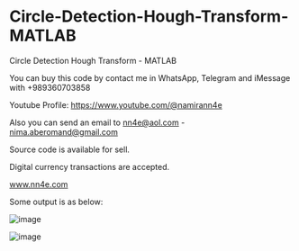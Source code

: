 # Circle-Detection-Hough-Transform-MATLAB
Circle Detection Hough Transform - MATLAB

You can buy this code by contact me in WhatsApp, Telegram and iMessage with +989360703858

Youtube Profile: https://www.youtube.com/@namirann4e

Also you can send an email to nn4e@aol.com - nima.aberomand@gmail.com

Source code is available for sell.

Digital currency transactions are accepted.

www.nn4e.com

Some output is as below:

![image](https://github.com/user-attachments/assets/b5b693c5-0e9d-42b2-a789-70fc190320f4)

![image](https://github.com/user-attachments/assets/f23c0df2-1ce4-4c18-a38e-fdfa71830529)

